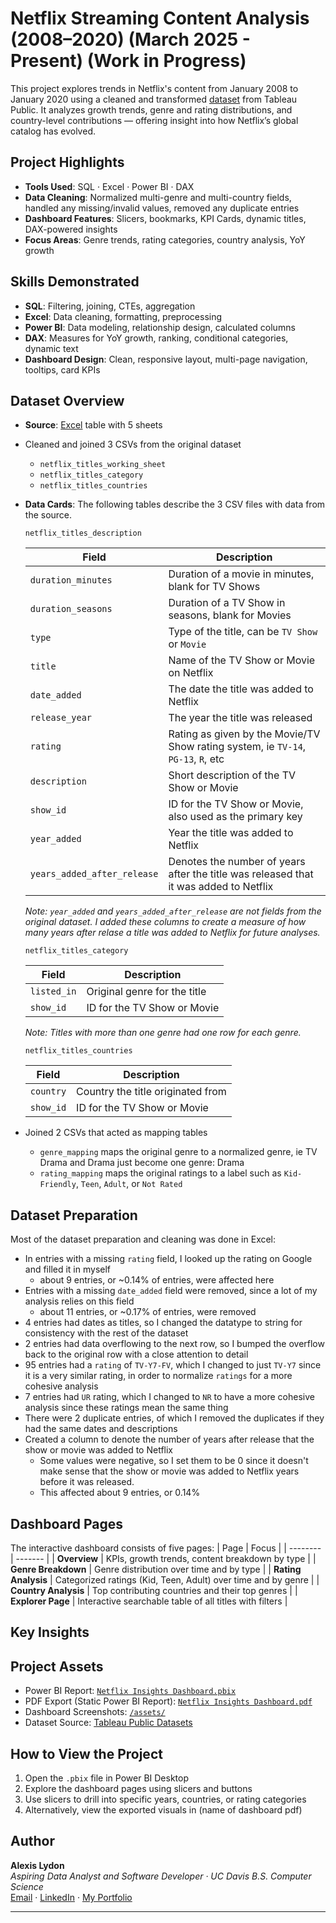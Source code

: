 # Netflix Streaming Content Analysis (2008–2020) (March 2025 - Present) (Work in Progress)
This project explores trends in Netflix's content from January 2008 to January 2020 using a cleaned and transformed [dataset](https://public.tableau.com/app/learn/sample-data) from Tableau Public.
It analyzes growth trends, genre and rating distributions, and country-level contributions — offering insight into how Netflix’s global catalog has evolved.

## Project Highlights
- **Tools Used**: SQL · Excel · Power BI · DAX
- **Data Cleaning**: Normalized multi-genre and multi-country fields, handled any missing/invalid values, removed any duplicate entries
- **Dashboard Features**: Slicers, bookmarks, KPI Cards, dynamic titles, DAX-powered insights
- **Focus Areas**: Genre trends, rating categories, country analysis, YoY growth

## Skills Demonstrated
- **SQL**: Filtering, joining, CTEs, aggregation
- **Excel**: Data cleaning, formatting, preprocessing
- **Power BI**: Data modeling, relationship design, calculated columns
- **DAX**: Measures for YoY growth, ranking, conditional categories, dynamic text
- **Dashboard Design**: Clean, responsive layout, multi-page navigation, tooltips, card KPIs

## Dataset Overview
- **Source**: [Excel](https://public.tableau.com/app/learn/sample-data) table with 5 sheets
- Cleaned and joined 3 CSVs from the original dataset
    * `netflix_titles_working_sheet`
    * `netflix_titles_category`
    * `netflix_titles_countries`
- **Data Cards**: The following tables describe the 3 CSV files with data from the source.
  
  `netflix_titles_description`
  
  | Field | Description |
  | -------- | ----------- |
  | `duration_minutes` | Duration of a movie in minutes, blank for TV Shows |
  | `duration_seasons` | Duration of a TV Show in seasons, blank for Movies |
  | `type` | Type of the title, can be `TV Show` or `Movie` |
  | `title` | Name of the TV Show or Movie on Netflix |
  | `date_added` | The date the title was added to Netflix |
  | `release_year` | The year the title was released |
  | `rating` | Rating as given by the Movie/TV Show rating system, ie `TV-14`, `PG-13`, `R`, etc|
  | `description` | Short description of the TV Show or Movie |
  | `show_id` | ID for the TV Show or Movie, also used as the primary key |
  | `year_added` | Year the title was added to Netflix |
  | `years_added_after_release` | Denotes the number of years after the title was released that it was added to Netflix |

  _Note: `year_added` and `years_added_after_release` are not fields from the original dataset. I added these columns to create a measure of how many years after relase a title was added to Netflix for future analyses._

  `netflix_titles_category`
  
  | Field | Description |
  | -------- | ----------- |
  | `listed_in` | Original genre for the title |
  | `show_id` | ID for the TV Show or Movie |

   _Note: Titles with more than one genre had one row for each genre._

  `netflix_titles_countries`
  
  | Field | Description |
  | -------- | ----------- |
  | `country` | Country the title originated from |
  | `show_id` | ID for the TV Show or Movie |

- Joined 2 CSVs that acted as mapping tables
    * `genre_mapping` maps the original genre to a normalized genre, ie TV Drama and Drama just become one genre: Drama
    * `rating_mapping` maps the original ratings to a label such as `Kid-Friendly`, `Teen`, `Adult`, or `Not Rated`

## Dataset Preparation
Most of the dataset preparation and cleaning was done in Excel:
- In entries with a missing `rating` field, I looked up the rating on Google and filled it in myself
    * about 9 entries, or ~0.14% of entries, were affected here
- Entries with a missing `date_added` field were removed, since a lot of my analysis relies on this field
    * about 11 entries, or ~0.17% of entries, were removed
- 4 entries had dates as titles, so I changed the datatype to string for consistency with the rest of the dataset
- 2 entries had data overflowing to the next row, so I bumped the overflow back to the original row with a close attention to detail
- 95 entries had a `rating` of `TV-Y7-FV`, which I changed to just `TV-Y7` since it is a very similar rating, in order to normalize `ratings` for a more cohesive analysis
- 7 entries had `UR` rating, which I changed to `NR` to have a more cohesive analysis since these ratings mean the same thing
- There were 2 duplicate entries, of which I removed the duplicates if they had the same dates and descriptions
- Created a column to denote the number of years after release that the show or movie was added to Netflix
     * Some values were negative, so I set them to be 0 since it doesn't make sense that the show or movie was added to Netflix years before it was released.
     * This affected about 9 entries, or 0.14%

## Dashboard Pages
The interactive dashboard consists of five pages: 
| Page    | Focus |
| -------- | ------- |
| **Overview**  | KPIs, growth trends, content breakdown by type |
| **Genre Breakdown** | Genre distribution over time and by type |
| **Rating Analysis**    | Categorized ratings (Kid, Teen, Adult) over time and by genre |
| **Country Analysis**    | Top contributing countries and their top genres |
| **Explorer Page**    | Interactive searchable table of all titles with filters |

## Key Insights

## Project Assets
- Power BI Report: [`Netflix Insights Dashboard.pbix`](https://github.com/alexisbl14/netflix-content-analysis-2008-2020/blob/main/Netflix%20Insights%20Dashboard.pbix)
- PDF Export (Static Power BI Report): [`Netflix Insights Dashboard.pdf`](https://github.com/alexisbl14/netflix-content-analysis-2008-2020/blob/main/Netflix%20Insights%20Dashboard.pdf)
- Dashboard Screenshots: [`/assets/`](./assets)
- Dataset Source: [Tableau Public Datasets](https://public.tableau.com/app/learn/sample-data)

## How to View the Project
1. Open the `.pbix` file in Power BI Desktop
2. Explore the dashboard pages using slicers and buttons
3. Use slicers to drill into specific years, countries, or rating categories
4. Alternatively, view the exported visuals in (name of dashboard pdf)

## Author
**Alexis Lydon**  
*Aspiring Data Analyst and Software Developer · UC Davis B.S. Computer Science*  
[Email](mailto:alexisblydon@gmail.com) · [LinkedIn](https://www.linkedin.com/in/alexis-lydon-477498223/) · [My Portfolio](https://alexisbl14.github.io/personal-portfolio/)

---
